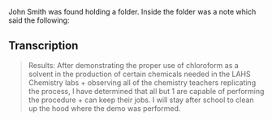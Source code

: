 John Smith was found holding a folder. Inside the folder was a note which said the following:

## Transcription
> Results:
> After demonstrating the proper use of chloroform as a solvent in the production of certain chemicals needed in the LAHS Chemistry labs + observing all of the chemistry teachers replicating the process, I have determined that all but 1 are capable of performing the procedure + can keep their jobs. I will stay after school to clean up the hood where the demo was performed.